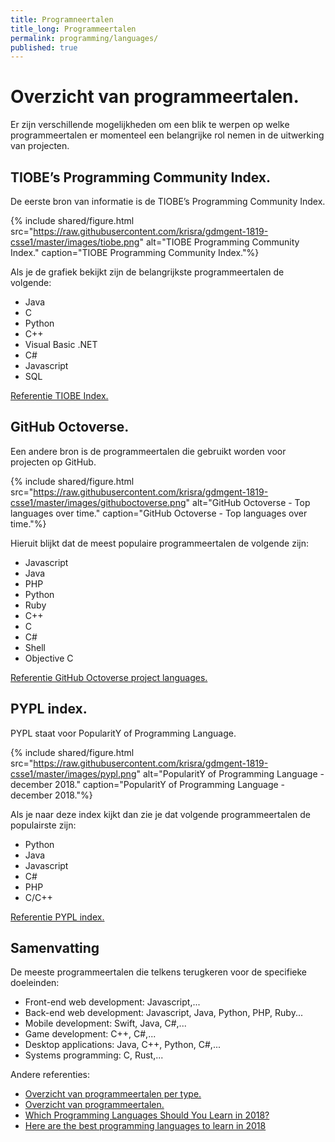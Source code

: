 ```yaml
---
title: Programneertalen
title_long: Programmeertalen
permalink: programming/languages/
published: true
---
```


# Overzicht van programmeertalen.

Er zijn verschillende mogelijkheden om een blik te werpen op welke programmeertalen er momenteel een belangrijke rol nemen in de uitwerking van projecten.

## TIOBE’s Programming Community Index.

De eerste bron van informatie is de  TIOBE’s Programming Community Index.

{% include shared/figure.html src="https://raw.githubusercontent.com/krisra/gdmgent-1819-csse1/master/images/tiobe.png" alt="TIOBE Programming Community Index." caption="TIOBE Programming Community Index."%}

Als je de grafiek bekijkt zijn de belangrijkste programmeertalen de volgende:
- Java
- C
- Python
- C++
- Visual Basic .NET
- C#
- Javascript
- SQL

[Referentie TIOBE Index.](https://www.tiobe.com/tiobe-index/)

## GitHub Octoverse.
Een andere bron is de programmeertalen die gebruikt worden voor projecten op GitHub.

{% include shared/figure.html src="https://raw.githubusercontent.com/krisra/gdmgent-1819-csse1/master/images/githuboctoverse.png" alt="GitHub Octoverse - Top languages over time." caption="GitHub Octoverse - Top languages over time."%}

Hieruit blijkt dat de meest populaire programmeertalen de volgende zijn:
- Javascript
- Java
- PHP
- Python
- Ruby
- C++
- C
- C#
- Shell
- Objective C

[Referentie GitHub Octoverse project languages.](https://octoverse.github.com/projects#languages)

## PYPL index.
PYPL staat voor PopularitY of Programming Language.

{% include shared/figure.html src="https://raw.githubusercontent.com/krisra/gdmgent-1819-csse1/master/images/pypl.png" alt="PopularitY of Programming Language - december 2018." caption="PopularitY of Programming Language - december 2018."%}

Als je naar deze index kijkt dan zie je dat volgende programmeertalen de populairste zijn:
- Python
- Java
- Javascript
- C#
- PHP
- C/C++

[Referentie PYPL index.](http://pypl.github.io/PYPL.html)


## Samenvatting

De meeste programmeertalen die telkens terugkeren voor de specifieke doeleinden:
- Front-end web development: Javascript,...
- Back-end web development: Javascript, Java, Python, PHP, Ruby...
- Mobile development: Swift, Java, C#,...
- Game development: C++, C#,...
- Desktop applications: Java, C++, Python, C#,...
- Systems programming: C, Rust,...


Andere referenties:
- [Overzicht van programmeertalen per type.](https://en.wikipedia.org/wiki/List_of_programming_languages_by_type)
- [Overzicht van programmeertalen.](https://en.wikipedia.org/wiki/List_of_programming_languages)
- [Which Programming Languages Should You Learn in 2018?](https://usersnap.com/blog/programming-languages-2018/)
- [Here are the best programming languages to learn in 2018](https://medium.freecodecamp.org/best-programming-languages-to-learn-in-2018-ultimate-guide-bfc93e615b35)